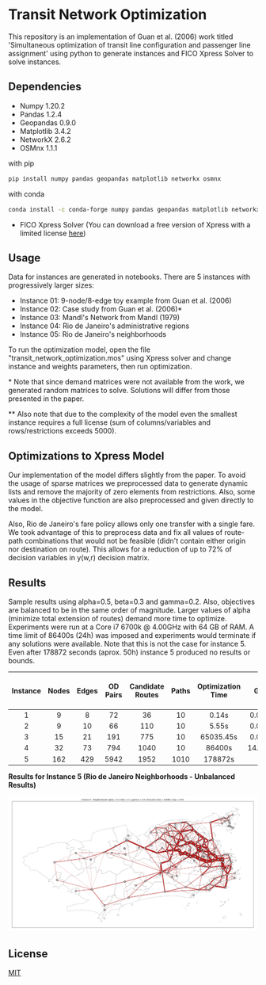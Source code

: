 # Transit Network Optimization

This repository is an implementation of Guan et al. (2006) work titled 'Simultaneous optimization of transit line configuration and passenger line assignment' using python to generate instances and FICO Xpress Solver to solve instances.


## Dependencies

- Numpy 1.20.2
- Pandas 1.2.4
- Geopandas 0.9.0
- Matplotlib 3.4.2
- NetworkX 2.6.2
- OSMnx 1.1.1

with pip
```bash
pip install numpy pandas geopandas matplotlib networkx osmnx
```

with conda
```bash
conda install -c conda-forge numpy pandas geopandas matplotlib networkx osmnx
```

- FICO Xpress Solver (You can download a free version of Xpress with a limited license [here](https://content.fico.com/xpress-optimization-community-license?utm_source=FICO-Community&utm_medium=app-homepage))

## Usage

Data for instances are generated in notebooks. There are 5 instances with progressively larger sizes:

- Instance 01: 9-node/8-edge toy example from Guan et al. (2006)
- Instance 02: Case study from Guan et al. (2006)*
- Instance 03: Mandl's Network from Mandl (1979)
- Instance 04: Rio de Janeiro's administrative regions
- Instance 05: Rio de Janeiro's neighborhoods

To run the optimization model, open the file "transit_network_optimization.mos" using Xpress solver and change instance and weights parameters, then run optimization.

\* Note that since demand matrices were not available from the work, we generated random matrices to solve. Solutions will differ from those presented in the paper.

\** Also note that due to the complexity of the model even the smallest instance requires a full license (sum of columns/variables and rows/restrictions exceeds 5000).


## Optimizations to Xpress Model

Our implementation of the model differs slightly from the paper. To avoid the usage of sparse matrices we preprocessed data to generate dynamic lists and remove the majority of zero elements from restrictions. Also, some values in the objective function are also preprocessed and given directly to the model.

Also, Rio de Janeiro's fare policy allows only one transfer with a single fare. We took advantage of this to preprocess data and fix all values of route-path combinations that would not be feasible (didn't contain either origin nor destination on route). This allows for a reduction of up to 72% of decision variables in y(w,r) decision matrix.


## Results

Sample results using alpha=0.5, beta=0.3 and gamma=0.2. Also, objectives are balanced to be in the same order of magnitude. Larger values of alpha (minimize total extension of routes) demand more time to optimize. Experiments were run at a Core i7 6700k @ 4.00GHz with 64 GB of RAM. A time limit of 86400s (24h) was imposed and experiments would terminate if any solutions were available. Note that this is not the case for instance 5. Even after 178872 seconds (aprox. 50h) instance 5 produced no results or bounds.

| Instance | Nodes | Edges | OD Pairs | Candidate Routes | Paths | Optimization Time |   Gap  | Selected Routes Length | Avg. Transfer per User | Avg. Distance Traveled per User | # Of Routes Selected |
|:--------:|:-----:|:-----:|:--------:|:----------------:|:-----:|:-----------------:|:------:|:----------------------:|:----------------------:|:-------------------------------:|:--------------------:|
|     1    |   9   |   8   |    72    |        36        |   10  |       0.14s       |  0.00% |          100km         |          1.44          |             23.30km             |           3          |
|     2    |   9   |   10  |    66    |        110       |   10  |       5.55s       |  0.00% |          106km         |          1.48          |             18.19km             |           4          |
|     3    |   15  |   21  |    191   |        775       |   10  |     65035.45s     |  0.00% |          87km          |          1.45          |             15.34km             |           3          |
|     4    |   32  |   73  |    794   |       1040       |   10  |       86400s      | 14.52% |         2183km         |          1.11          |             19.02km             |          30          |
|     5    |  162  |  429  |   5942   |       1952       |  1010 |      178872s      |    -   |            -           |            -           |                -                |           -          |


**Results for Instance 5 (Rio de Janeiro Neighborhoods - Unbalanced Results)**

![Instance 5 results](output/example.png)


## License
[MIT](https://choosealicense.com/licenses/mit/)
